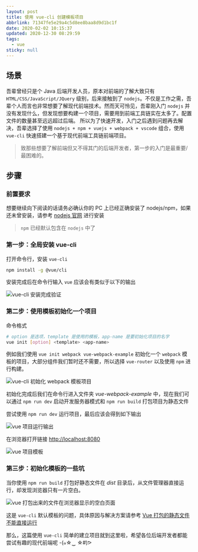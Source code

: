 ```yaml
---
layout: post
title: 使用 vue-cli 创建模板项目
abbrlink: 71347fe5e29a4c5d8ee8baa8d9d1bc1f
date: 2020-02-02 10:15:37
updated: 2020-12-30 08:29:59
tags:
  - vue
sticky: null
---
```


## 场景

吾辈曾经只是个 Java 后端开发人员，原本对前端的了解大致只有 `HTML/CSS/JavaScript/JQuery` 级别，后来接触到了 `nodejs`。不仅是工作之需，吾辈个人而言也非常想要了解现代前端技术。然而天可怜见，吾辈刚入门 `nodejs` 并没有发现什么，但发现想要构建一个项目，需要用到前端工具链实在太多了。配置文件的数量甚至远远超过后端。
所以为了快速开发，入门之后遇到问题再去解决，吾辈选择了使用 `nodejs + npm + vuejs + webpack + vscode` 组合，使用 `vue-cli` 快速搭建一个基于现代前端工具链前端项目。

> 致那些想要了解前端但又不得其门的后端开发者，第一步的入门是最重要/最困难的。

## 步骤

### 前置要求

想要继续向下阅读的话请务必确认你的 PC 上已经正确安装了 nodejs/npm，如果还未曾安装，请参考 [nodejs 官网](https://nodejs.org) 进行安装

> `npm` 已经默认包含在 `nodejs` 中了

### 第一步：全局安装 vue-cli

打开命令行，安装 `vue-cli`

```sh
npm install -g @vue/cli
```

安装完成后在命令行输入 `vue` 应该会有类似于以下的输出

![vue-cli 安装完成验证](https://cdn.jsdelivr.net/gh/rxliuli/img-bed/20181108140401.png)

### 第二步：使用模板初始化一个项目

命令格式

```sh
# option 是选项，template 是使用的模板，app-name 是要初始化项目的名字
vue init [option] <template> <app-name>
```

例如我们使用 `vue init webpack vue-webpack-example` 初始化一个 `webpack` 模板的项目，大部分组件我们暂时还不需要，所以选择 `vue-router` 以及使用 `npm` 进行构建。

![vue-cli 初始化 webpack 模板项目](https://cdn.jsdelivr.net/gh/rxliuli/img-bed/20181108141449.png)

初始化完成后我们在命令行进入文件夹 _vue-webpack-example_ 中，现在我们可以通过 `npm run dev` 启动开发服务器模式和 `npm run build` 打包项目为静态文件

尝试使用 `npm run dev` 运行项目，最后应该会得到如下输出

![vue 项目运行输出](https://cdn.jsdelivr.net/gh/rxliuli/img-bed/20181108184122.png)

在浏览器打开链接 <http://localhost:8080>

![vue 项目模板](https://cdn.jsdelivr.net/gh/rxliuli/img-bed/20181108184257.png)

### 第三步：初始化模板的一些坑

当你使用 `npm run build` 打包好静态文件在 _dist_ 目录后，从文件管理器直接运行，却发现浏览器只有一片空白。

![vue 打包出来的文件在浏览器显示的空白页面](https://cdn.jsdelivr.net/gh/rxliuli/img-bed/20181108185531.png)

这是 `vue-cli` 默认模板的问题，具体原因与解决方案请参考 [Vue 打包的静态文件不能直接运行](https://blog.rxliuli.com/p/7d805fde/)

那么，这篇使用 `vue-cli` 简单的建立项目就到这里啦，希望各位后端开发者都能尝试有趣的现代前端呢 -(๑☆‿ ☆#)ᕗ
